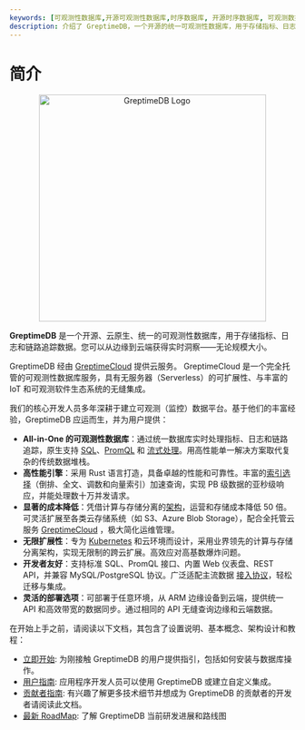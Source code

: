 ```yaml
---
keywords: [可观测性数据库,开源可观测性数据库,时序数据库, 开源时序数据库, 可观测数据,时序数据, 可观测性工具, 云原生数据库, 数据可观测性, 可观测性平台, 边缘数据库, 物联网边缘计算, 边缘云计算, 日志管理, 日志聚合, 高基数, SQL查询示例, OpenTelemetry 收集器, GreptimeDB]
description: 介绍了 GreptimeDB，一个开源的统一可观测性数据库，用于存储指标、日志和事件，包含入门指南、用户指南、贡献者指南等链接，帮助用户快速上手和深入了解。
---
```


# 简介

<p align="center">
    <img src="/logo-greptimedb.png" alt="GreptimeDB Logo" width="400"/>
</p>

**GreptimeDB** 是一个开源、云原生、统一的可观测性数据库，用于存储指标、日志和链路追踪数据。您可以从边缘到云端获得实时洞察——无论规模大小。

GreptimeDB 经由 [GreptimeCloud](https://greptime.cn/product/cloud) 提供云服务。
GreptimeCloud 是一个完全托管的可观测性数据库服务，具有无服务器（Serverless）的可扩展性、与丰富的 IoT 和可观测软件生态系统的无缝集成。

我们的核心开发人员多年深耕于建立可观测（监控）数据平台。基于他们的丰富经验，GreptimeDB 应运而生，并为用户提供：


- **All-in-One 的可观测性数据库**：通过统一数据库实时处理指标、日志和链路追踪，原生支持 [SQL](/user-guide/query-data/sql.md)、[PromQL](/user-guide/query-data/promql.md) 和 [流式处理](/user-guide/flow-computation/overview.md)。用高性能单一解决方案取代复杂的传统数据堆栈。
- **高性能引擎**：采用 Rust 语言打造，具备卓越的性能和可靠性。丰富的[索引选择](/user-guide/manage-data/data-index.md)（倒排、全文、调数和向量索引）加速查询，实现 PB 级数据的亚秒级响应，并能处理数十万并发请求。
- **显著的成本降低**：凭借计算与存储分离的[架构](/user-guide/concepts/architecture.md)，运营和存储成本降低 50 倍。可灵活扩展至各类云存储系统（如 S3、Azure Blob Storage），配合全托管云服务 [GreptimeCloud](https://greptime.cn/product/cloud) ，极大简化运维管理。
- **无限扩展性**：专为 [Kubernetes](/user-guide/deployments-administration/deploy-on-kubernetes/greptimedb-operator-management.md) 和云环境而设计，采用业界领先的计算与存储分离架构，实现无限制的跨云扩展。高效应对高基数爆炸问题。
- **开发者友好**：支持标准 SQL、PromQL 接口、内置 Web 仪表盘、REST API，并兼容 MySQL/PostgreSQL 协议。广泛适配主流数据 [接入协议](/user-guide/protocols/overview.md)，轻松迁移与集成。
- **灵活的部署选项**：可部署于任意环境，从 ARM 边缘设备到云端，提供统一 API 和高效带宽的数据同步。通过相同的 API 无缝查询边缘和云端数据。

在开始上手之前，请阅读以下文档，其包含了设置说明、基本概念、架构设计和教程：

- [立即开始][1]: 为刚接触 GreptimeDB 的用户提供指引，包括如何安装与数据库操作。
- [用户指南][2]: 应用程序开发人员可以使用 GreptimeDB 或建立自定义集成。
- [贡献者指南][3]: 有兴趣了解更多技术细节并想成为 GreptimeDB 的贡献者的开发者请阅读此文档。
- [最新 RoadMap][4]: 了解 GreptimeDB 当前研发进展和路线图
<!-- - [Changelog][4]: Presents the latest GreptimeDB roadmap and biweekly reports.
 [FAQ][5]: Presents the most frequently asked questions. -->

[1]: ./getting-started/overview.md
[2]: ./user-guide/overview.md
[3]: ./contributor-guide/overview.md
[4]: https://greptime.cn/blogs/2025-01-24-greptimedb-roadmap2025

<!-- [4]: ./changelog/overview.md
[5]: ./faq-and-others/faq.md -->
